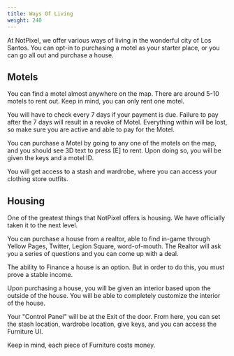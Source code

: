 ```yaml
---
title: Ways Of Living
weight: 240
---
```


At NotPixel, we offer various ways of living in the wonderful city of Los Santos.
You can opt-in to purchasing a motel as your starter place, or you can go all out and purchase a house.

## Motels

You can find a motel almost anywhere on the map. There are around 5-10 motels to rent out.
Keep in mind, you can only rent one motel.

You will have to check every 7 days if your payment is due. Failure to pay after the 7 days will result in a revoke of Motel.
Everything within will be lost, so make sure you are active and able to pay for the Motel.

You can purchase a Motel by going to any one of the motels on the map, and you should see
3D text to press [E] to rent. Upon doing so, you will be given the keys and a motel ID.

You will get access to a stash and wardrobe, where you can access your clothing store outfits.

## Housing

One of the greatest things that NotPixel offers is housing. We have officially taken it to the next level.

You can purchase a house from a realtor, able to find in-game through Yellow Pages, Twitter, Legion Square,
word-of-mouth. The Realtor will ask you a series of questions and you can come up with a deal.

The ability to Finance a house is an option. But in order to do this, you must prove a stable income.

Upon purchasing a house, you will be given an interior based upon the outside of the house.
You will be able to completely customize the interior of the house. 

Your "Control Panel" will be at the Exit of the door. From here, you can set the stash location,
wardrobe location, give keys, and you can access the Furniture UI.

Keep in mind, each piece of Furniture costs money.
